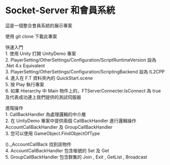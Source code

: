 # Socket-Server 和會員系統
這是一個整合會員系統的展示專案

使用 git clone 下載此專案

快速入門  
    1. 使用 Unity 打開 UnityDemo 專案  
    2. PlayerSetting/OtherSettings/Configuration/ScriptRuntimeVersion 設為 .Net 4.x Equivalent  
    3. PlayerSetting/OtherSettings/Configuration/ScriptingBackend       設為 IL2CPP  
    4. 進入在 F.T 資料夾內的 QuickStart.scene  
    5. 按 Play 執行專案  
    6. 如果 Hierarchy 中 Main 物件上的，FTServerConnecter.IsConnect 為 true 及代表成功連上我們提供的測試伺服器  
  
進階操作  
    1. CallBackHandler 為處理邏輯的中介層  
    2. 在 UnityDemo 專案中提供兩個 CallBackHandler 進行邏輯操作 AccountCallBackHandler 及 GroupCallBackHandler  
    3. 您可以使用  GameObject.FindObjectOfType<Main>()._AccountCallBack 找到該物件  
    4. AccountCallBackHandler 包含帳號的 Set 及 Get  
    5. GroupCallBackHandler   包含群集的 Join , Exit , GetList , Broadcast  
  

